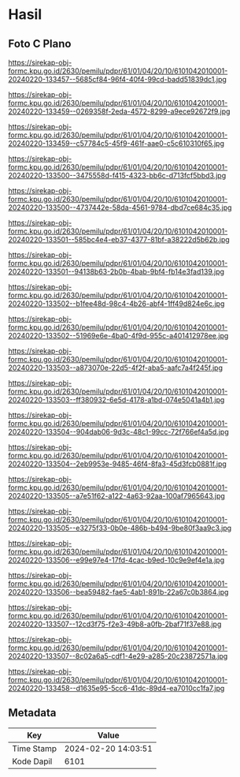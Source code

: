 # Hasil

## Foto C Plano

https://sirekap-obj-formc.kpu.go.id/2630/pemilu/pdpr/61/01/04/20/10/6101042010001-20240220-133457--5685cf84-96f4-40f4-99cd-badd51839dc1.jpg

https://sirekap-obj-formc.kpu.go.id/2630/pemilu/pdpr/61/01/04/20/10/6101042010001-20240220-133459--0269358f-2eda-4572-8299-a9ece92672f9.jpg

https://sirekap-obj-formc.kpu.go.id/2630/pemilu/pdpr/61/01/04/20/10/6101042010001-20240220-133459--c57784c5-45f9-461f-aae0-c5c610310f65.jpg

https://sirekap-obj-formc.kpu.go.id/2630/pemilu/pdpr/61/01/04/20/10/6101042010001-20240220-133500--3475558d-f415-4323-bb6c-d713fcf5bbd3.jpg

https://sirekap-obj-formc.kpu.go.id/2630/pemilu/pdpr/61/01/04/20/10/6101042010001-20240220-133500--4737442e-58da-4561-9784-dbd7ce684c35.jpg

https://sirekap-obj-formc.kpu.go.id/2630/pemilu/pdpr/61/01/04/20/10/6101042010001-20240220-133501--585bc4e4-eb37-4377-81bf-a38222d5b62b.jpg

https://sirekap-obj-formc.kpu.go.id/2630/pemilu/pdpr/61/01/04/20/10/6101042010001-20240220-133501--94138b63-2b0b-4bab-9bf4-fb14e3fad139.jpg

https://sirekap-obj-formc.kpu.go.id/2630/pemilu/pdpr/61/01/04/20/10/6101042010001-20240220-133502--b1fee48d-98c4-4b26-abf4-1ff49d824e6c.jpg

https://sirekap-obj-formc.kpu.go.id/2630/pemilu/pdpr/61/01/04/20/10/6101042010001-20240220-133502--51969e6e-4ba0-4f9d-955c-a401412978ee.jpg

https://sirekap-obj-formc.kpu.go.id/2630/pemilu/pdpr/61/01/04/20/10/6101042010001-20240220-133503--a873070e-22d5-4f2f-aba5-aafc7a4f245f.jpg

https://sirekap-obj-formc.kpu.go.id/2630/pemilu/pdpr/61/01/04/20/10/6101042010001-20240220-133503--ff380932-6e5d-4178-a1bd-074e5041a4b1.jpg

https://sirekap-obj-formc.kpu.go.id/2630/pemilu/pdpr/61/01/04/20/10/6101042010001-20240220-133504--904dab06-9d3c-48c1-99cc-72f766ef4a5d.jpg

https://sirekap-obj-formc.kpu.go.id/2630/pemilu/pdpr/61/01/04/20/10/6101042010001-20240220-133504--2eb9953e-9485-46f4-8fa3-45d3fcb0881f.jpg

https://sirekap-obj-formc.kpu.go.id/2630/pemilu/pdpr/61/01/04/20/10/6101042010001-20240220-133505--a7e51f62-a122-4a63-92aa-100af7965643.jpg

https://sirekap-obj-formc.kpu.go.id/2630/pemilu/pdpr/61/01/04/20/10/6101042010001-20240220-133505--e3275f33-0b0e-486b-b494-9be80f3aa9c3.jpg

https://sirekap-obj-formc.kpu.go.id/2630/pemilu/pdpr/61/01/04/20/10/6101042010001-20240220-133506--e99e97e4-17fd-4cac-b9ed-10c9e9ef4e1a.jpg

https://sirekap-obj-formc.kpu.go.id/2630/pemilu/pdpr/61/01/04/20/10/6101042010001-20240220-133506--bea59482-fae5-4ab1-891b-22a67c0b3864.jpg

https://sirekap-obj-formc.kpu.go.id/2630/pemilu/pdpr/61/01/04/20/10/6101042010001-20240220-133507--12cd3f75-f2e3-49b8-a0fb-2baf71f37e88.jpg

https://sirekap-obj-formc.kpu.go.id/2630/pemilu/pdpr/61/01/04/20/10/6101042010001-20240220-133507--8c02a6a5-cdf1-4e29-a285-20c23872571a.jpg

https://sirekap-obj-formc.kpu.go.id/2630/pemilu/pdpr/61/01/04/20/10/6101042010001-20240220-133458--d1635e95-5cc6-41dc-89d4-ea7010cc1fa7.jpg


## Metadata

| Key        | Value               |
| ---------- | ------------------- |
| Time Stamp | 2024-02-20 14:03:51 |
| Kode Dapil | 6101                |



